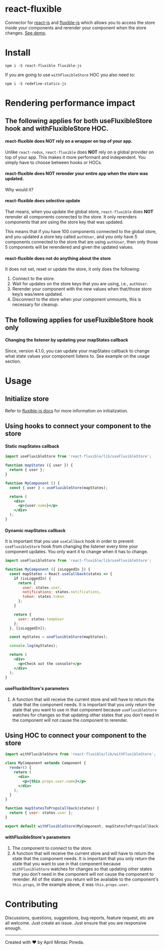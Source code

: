<!-- @format -->

# react-fluxible

Connector for [react-js](https://github.com/facebook/react/) and [fluxible-js](https://github.com/aprilmintacpineda/fluxible-js) which allows you to access the store inside your components and rerender your component when the store changes. [See demo](https://aprilmintacpineda.github.io/react-fluxible/).

# Install

```
npm i -S react-fluxible fluxible-js
```

If you are going to use `withFluxibleStore` HOC you also need to:

```
npm i -S redefine-statics-js
```

# Rendering performance impact

## The following applies for both useFluxibleStore hook and withFluxibleStore HOC.

#### react-fluxible does NOT rely on a wrapper on top of your app.

Unlike `react-redux`, `react-fluxible` does **NOT** rely on a global provider on top of your app. This makes it more performant and independent. You simply have to choose between hooks or HOCs.

#### react-fluxible does NOT rerender your entire app when the store was updated.

Why would it?

#### react-fluxible does selective update

That means, when you update the global store, `react-fluxible` does **NOT** rerender all components connected to the store. It only rerenders components that are using the store key that was updated.

This means that if you have 100 components connected to the global store, and you updated a store key called `authUser`, and you only have 5 components connected to the store that are using `authUser`, then only those 5 components will be rerendered and given the updated values.

#### react-fluxible does not do anything about the store

It does not set, reset or update the store, it only does the following:

1. Connect to the store.
2. Wait for updates on the store keys that you are using, i.e., `authUser`.
3. Rerender your component with the new values when that/those store key/s was/were updated.
4. Disconnect to the store when your component unmounts, this is necessary for cleanup.

## The following applies for useFluxibleStore hook only

#### Changing the listener by updating your mapStates callback

Since, version 4.1.0, you can update your mapStates callback to change what state values your component listens to. See example on the usage section.

# Usage

## Initialize store

Refer to [fluxible-js docs](https://github.com/aprilmintacpineda/fluxible-js#usage) for more information on initialization.

## Using hooks to connect your component to the store

#### Static mapStates callback

```jsx
import useFluxibleStore from 'react-fluxible/lib/useFluxibleStore';

function mapStates ({ user }) {
  return { user };
}

function MyComponent () {
  const { user } = useFluxibleStore(mapStates);

  return (
    <div>
      <p>{user.name}</p>
    </div>
  );
}
```

#### Dynamic mapStates callback

It is important that you use `useCallback` hook in order to prevent `useFluxibleStore` hook from changing the listener every time your component updates. You only want it to change when it has to change.

```jsx
import useFluxibleStore from 'react-fluxible/lib/useFluxibleStore';

function MyComponent ({ isLoggedIn }) {
  const mapStates = React.useCallback(states => {
    if (isLoggedIn) {
      return {
        user: states.user,
        notifications: states.notifications,
        token: states.token
      };
    }

    return {
      user: states.tempUser
    };
  }, [isLoggedIn]);

  const myStates = useFluxibleStore(mapStates);

  console.log(myStates);

  return (
    <div>
      <p>Check out the console!</p>
    </div>
  );
}
```

#### useFluxibleStore's parameters

1. A function that will receive the current store and will have to return the state that the component needs. It is important that you only return the state that you want to use in that component because `useFluxibleStore` watches for changes so that updating other states that you don't need in the component will not cause the component to rerender.

## Using HOC to connect your component to the store

```jsx
import withFluxibleStore from 'react-fluxible/lib/withFluxibleStore';

class MyComponent extends Component {
  render() {
    return (
      <div>
        <p>{this.props.user.name}</p>
      </div>
    );
  }
}

function mapStatesToPropsCallback(states) {
  return { user: states.user };
}

export default withFluxibleStore(MyComponent, mapStatesToPropsCallback);
```

#### withFluxibleStore's parameters

1. The component to connect to the store.
2. A function that will receive the current store and will have to return the state that the component needs. It is important that you only return the state that you want to use in that component because `withFluxibleStore` watches for changes so that updating other states that you don't need in the component will not cause the component to rerender. All of the states you return will be available to the component's `this.props`, in the example above, it was `this.props.user`.

# Contributing

Discussions, questions, suggestions, bug reports, feature request, etc are all welcome. Just create an issue. Just ensure that you are responsive enough.

---

Created with :heart: by April Mintac Pineda.
